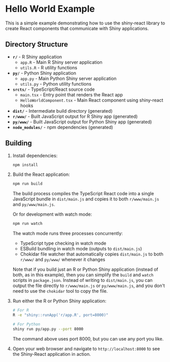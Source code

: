 # Hello World Example

This is a simple example demonstrating how to use the shiny-react library to create React components that communicate with Shiny applications.

## Directory Structure

- **`r/`** - R Shiny application
  - `app.R` - Main R Shiny server application
  - `utils.R` - R utility functions
- **`py/`** - Python Shiny application
  - `app.py` - Main Python Shiny server application
  - `utils.py` - Python utility functions
- **`srcts/`** - TypeScript/React source code
  - `main.tsx` - Entry point that renders the React app
  - `HelloWorldComponent.tsx` - Main React component using shiny-react hooks
- **`dist/`** - Intermediate build directory (generated)
- **`r/www/`** - Built JavaScript output for R Shiny app (generated)
- **`py/www/`** - Built JavaScript output for Python Shiny app (generated)
- **`node_modules/`** - npm dependencies (generated)

## Building

1. Install dependencies:
   ```bash
   npm install
   ```

2. Build the React application:
   ```bash
   npm run build
   ```

   The build process compiles the TypeScript React code into a single JavaScript bundle in `dist/main.js` and copies it to both `r/www/main.js` and `py/www/main.js`.

   Or for development with watch mode:
   ```bash
   npm run watch
   ```

   The watch mode runs three processes concurrently:
   - TypeScript type checking in watch mode
   - ESBuild bundling in watch mode (outputs to `dist/main.js`)
   - Chokidar file watcher that automatically copies `dist/main.js` to both `r/www/` and `py/www/` whenever it changes


   Note that if you build just an R or Python Shiny application (instead of both, as in this example), then you can simplify the `build` and `watch` scripts in `package.json`. Instead of writing to `dist/main.js`, you can output the file directly to `r/www/main.js` or `py/www/main.js`, and you don't need to use the `chokidar` tool to copy the file.

3. Run either the R or Python Shiny application:

   ```bash
   # For R
   R -e "shiny::runApp('r/app.R', port=8000)"
   
   # For Python
   shiny run py/app.py --port 8000
   ```

   The command above uses port 8000, but you can use any port you like.

4. Open your web browser and navigate to `http://localhost:8000` to see the Shiny-React application in action.

